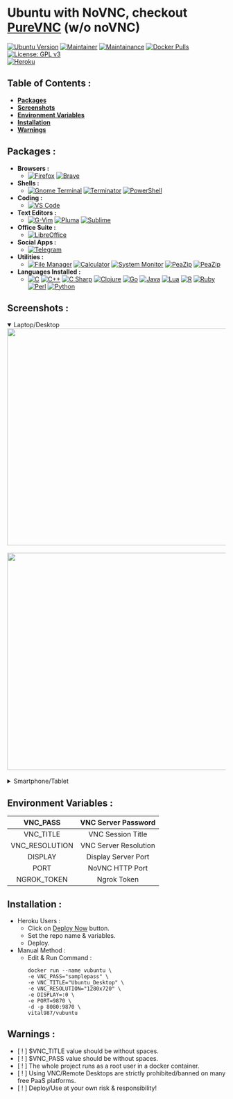 # Ubuntu with NoVNC, checkout [PureVNC](https://github.com/vital987/vubuntu/tree/purevnc) (w/o noVNC)

[![Ubuntu Version](https://img.shields.io/static/v1?label=Ubuntu&message=20.04&color=E95420&logo=ubuntu)](https://ubuntu.com) [![Maintainer](https://img.shields.io/static/v1?label=Maintainer&message=Vital987&color=1e90ff)](https://github.com/vital987) [![Maintainance](https://img.shields.io/badge/Maintenance%20Level-Active-success.svg)](https://github.com/vital987) [![Docker Pulls](https://img.shields.io/docker/pulls/vital987/vubuntu.svg)](https://hub.docker.com/r/vital987/vubuntu) [![License: GPL v3](https://img.shields.io/badge/License-GPLv3-blue.svg)]()<br>[![Heroku](https://www.herokucdn.com/deploy/button.svg)](https://heroku.com/deploy?template=https://github.com/vital987/vubuntu)<br>

## **Table of Contents :**
  * [**Packages**](#packages-)
  * [**Screenshots**](#screenshots-)
  * [**Environment Variables**](#environment-variables-)
  * [**Installation**](#installation-)
  * [**Warnings**](#warnings-)
## **Packages :** 
  * **Browsers :** 
    * [![Firefox](https://img.shields.io/static/v1?label=Firefox&message=%20&color=orange&logo=firefox-browser)]() [![Brave](https://img.shields.io/static/v1?label=Brave&message=%20&color=fa552a&logo=brave)]()
  * **Shells :**
    * [![Gnome Terminal](https://img.shields.io/static/v1?label=GnomeTerminal&message=%20&color=green&logo=gnome&logoColor=green)]() [![Terminator](https://img.shields.io/static/v1?label=Terminator&message=%20&color=red&logo=powershell&logoColor=red)]() [![PowerShell](https://img.shields.io/static/v1?label=PowerShell&message=%20&color=5391FE&logo=powershell&logoColor=5391FE)]()
  * **Coding :** 
    * [![VS Code](https://img.shields.io/static/v1?label=VS%20Code&message=%20&color=1e90ff&logo=visual-studio-code&logoColor=1e90ff)]()
  * **Text Editors :** 
    * [![G-Vim](https://img.shields.io/static/v1?label=G-Vim&message=%20&color=brightgreen&logo=vim&logoColor=brightgreen)]() [![Pluma](https://img.shields.io/static/v1?label=Pluma&message=%20&color=green&logo=textpattern&logoColor=green)]() [![Sublime](https://img.shields.io/static/v1?label=Sublime%20Text&message=%20&color=orange&logo=sublime-text&logoColor=orange)]()
  * **Office Suite :** 
    * [![LibreOffice](https://img.shields.io/static/v1?label=Libre%20Office&message=%20&color=brightgreen&logo=libreoffice&logoColor=brightgreen)]()
  * **Social Apps :** 
    * [![Telegram](https://img.shields.io/static/v1?label=Telegram&message=%20&color=26A5E4&logo=telegram&logoColor=26A5E4)]()
* **Utilities :**
    * [![File Manager](https://img.shields.io/static/v1?label=File%20Manager&message=%20&color=EFF700&logo=files&logoColor=EFF700)]() [![Calculator](https://img.shields.io/static/v1?label=Calculator&message=%20&color=017A79&logo=craft-cms&logoColor=017A79)]() [![System Monitor](https://img.shields.io/static/v1?label=System%20Monitor&message=%20&color=111324&logo=campaign-monitor&logoColor=111324)]() [![PeaZip](https://img.shields.io/static/v1?label=Ngrok&message=%20&color=1853DB&logo=ngrok&logoColor=1853DB)]() [![PeaZip](https://img.shields.io/static/v1?label=PeaZip&message=%20&color=6300F7&logo=git-lfs&logoColor=6300F7)]()
* **Languages Installed :** 
    * [![C](https://img.shields.io/static/v1?label=C&message=%20&logo=c)]() [![C++](https://img.shields.io/static/v1?label=C%2b%2b&message=%20&logo=c%2b%2b&logoColor=1e90ff&color=1e90ff)]() [![C Sharp](https://img.shields.io/static/v1?label=C%23&message=%20&logo=c-sharp&logoColor=green&color=green)]() [![Clojure](https://img.shields.io/static/v1?label=Clojure&message=%20&logo=clojure&logoColor=brightgreen&color=brightgreen)]() [![Go](https://img.shields.io/static/v1?label=Go&message=%20&logo=go&logoColor=1e90ff&color=1e90ff)]() [![Java](https://img.shields.io/static/v1?label=Java&message=%20&logo=java&logoColor=f89820&color=f89820)]() [![Lua](https://img.shields.io/static/v1?label=Lua&message=%20&color=blueviolet&logo=lua&logoColor=9638E7)]() [![R](https://img.shields.io/static/v1?label=R&message=%20&logo=r&logoColor=blue&color=blue)]()  [![Ruby](https://img.shields.io/static/v1?label=Ruby&message=%20&logo=ruby&logoColor=9b111e&color=9b111e)]() [![Perl](https://img.shields.io/static/v1?label=Perl&message=%20&logo=perl&logoColor=cc99ff&color=cc99ff)]() [![Python](https://img.shields.io/static/v1?label=Python&message=%20&logo=python&color=blue)]()

## **Screenshots :**
<div>
  <details open>
  <summary>Laptop/Desktop</summary>
  <img src="https://raw.githubusercontent.com/vital987/vubuntu/master/assets/desktop_ss1.png" align="center" width=900 height=500><br><br>
  <img src="https://raw.githubusercontent.com/vital987/vubuntu/master/assets/desktop_ss2.png" align="center" width=900 height=500><br><br>
 </details>
 <details>
  <summary>Smartphone/Tablet</summary>
  <img src="https://raw.githubusercontent.com/vital987/vubuntu/master/assets/phone_ss2.png" align="center" width=900 height=500><br><br>
  <img src="https://raw.githubusercontent.com/vital987/vubuntu/master/assets/phone_ss3.png" align="center" width=900 height=500><br><br>
 </details>
</div>
  
## **Environment Variables :**

| VNC_PASS | VNC Server Password |
|:-:|:-:|
| VNC_TITLE | VNC Session Title |
| VNC_RESOLUTION | VNC Server Resolution |
| DISPLAY | Display Server Port |
| PORT | NoVNC HTTP Port |
| NGROK_TOKEN | Ngrok Token |

## **Installation :**
 * Heroku Users :
   * Click on [Deploy Now](https://heroku.com/deploy?template=https://github.com/vubuntu) button.
   * Set the repo name & variables.
   * Deploy.
 * Manual Method :
   * Edit & Run Command :
     ```
     docker run --name vubuntu \
     -e VNC_PASS="samplepass" \
     -e VNC_TITLE="Ubuntu_Desktop" \
     -e VNC_RESOLUTION="1280x720" \
     -e DISPLAY=:0 \
     -e PORT=9870 \
     -d -p 8080:9870 \
     vital987/vubuntu
     ```  
## **Warnings :**
  * [ ! ] $VNC_TITLE value should be without spaces.
  * [ ! ] $VNC_PASS value should be without spaces.
  * [ ! ] The whole project runs as a root user in a docker container.
  * [ ! ] Using VNC/Remote Desktops are strictly prohibited/banned on many free PaaS platforms.
  * [ ! ] Deploy/Use at your own risk & responsibility!


